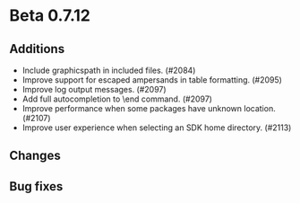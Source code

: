 # Beta 0.7.12

## Additions
* Include graphicspath in included files. (#2084)
* Improve support for escaped ampersands in table formatting. (#2095)
* Improve log output messages. (#2097)
* Add full autocompletion to \end command. (#2097)
* Improve performance when some packages have unknown location. (#2107)
* Improve user experience when selecting an SDK home directory. (#2113)

## Changes

## Bug fixes